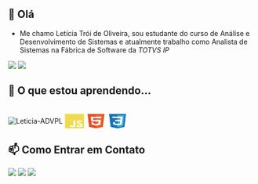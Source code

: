 ## 👋 Olá 
* Me chamo Letícia Trói de Oliveira, sou estudante do curso de Análise e Desenvolvimento de Sistemas e atualmente trabalho como Analista de Sistemas na Fábrica de Software da _TOTVS IP_

<img height = "150em" src = "https://github-readme-stats.vercel.app/api?username=LeticiaTroi&show_icons=true&theme=radical&include_all_commits=true&count_private=true" />
<img height = "150em" src = "https://github-readme-stats.vercel.app/api/top-langs/?username=LeticiaTroi&layout=compact&langs_count=16&theme=radical " />



## 🌱  O que estou aprendendo...
<div style="display: inline_block"><br>
  <img align="center" alt="Leticia-ADVPL" height="40" width="40" src="https://cdn.icon-icons.com/icons2/2107/PNG/512/file_type_advpl_icon_130762.png">
  <img align="center" alt="Leticia-Js" height="30" width="40" src="https://raw.githubusercontent.com/devicons/devicon/master/icons/javascript/javascript-plain.svg">
  <img align="center" alt="Leticia-HTML" height="30" width="40" src="https://raw.githubusercontent.com/devicons/devicon/master/icons/html5/html5-original.svg">
  <img align="center" alt="Leticia-CSS" height="30" width="40" src="https://raw.githubusercontent.com/devicons/devicon/master/icons/css3/css3-original.svg">


</div>

## 📫 Como Entrar em Contato
<div>
    <a href="www.linkedin.com/in/leticia-trói-de-oliveira-778310234" target="_blank"><img src="https://img.shields.io/badge/-LinkedIn-%230077B5?style=for-the-badge&logo=linkedin&logoColor=white" target="_blank"></a> 
    <a href="https://instagram.com/LeticiaTroi" target="_blank"><img src="https://img.shields.io/badge/-Instagram-%23E4405F?style=for-the-badge&logo=instagram&logoColor=white" target="_blank"></a>
    <a href = "mailto:leticia.troi22@gmail.com"><img src="https://img.shields.io/badge/-Gmail-%23333?style=for-the-badge&logo=gmail&logoColor=white" target="_blank"></a>

</div>
